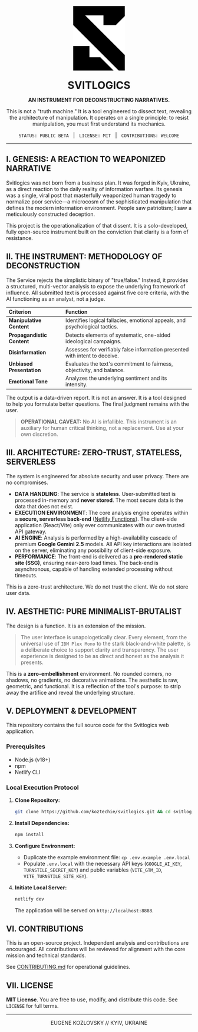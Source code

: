 <div align="center">
  <a href="https://svitlogics.com" title="Access the Instrument">
    <img src="./assets/readme/SvitlogicsLogo.svg" alt="Svitlogics Logo" width="140"/>
  </a>
</div>

<h1 align="center" style="border: none; margin-top: 20px; margin-bottom: 0;">SVITLOGICS</h1>

<p align="center">
  <strong>AN INSTRUMENT FOR DECONSTRUCTING NARRATIVES.</strong>
</p>

<p align="center">
  This is not a "truth machine." It is a tool engineered to dissect text, revealing the architecture of manipulation. It operates on a single principle: to resist manipulation, you must first understand its mechanics.
</p>

<p align="center">
  <code>STATUS: PUBLIC BETA</code>
  &nbsp;&nbsp;|&nbsp;&nbsp;
  <code>LICENSE: MIT</code>
  &nbsp;&nbsp;|&nbsp;&nbsp;
  <code>CONTRIBUTIONS: WELCOME</code>
</p>

---

## I. GENESIS: A REACTION TO WEAPONIZED NARRATIVE

Svitlogics was not born from a business plan. It was forged in Kyiv, Ukraine, as a direct reaction to the daily reality of information warfare. Its genesis was a single, viral post that masterfully weaponized human tragedy to normalize poor service—a microcosm of the sophisticated manipulation that defines the modern information environment. People saw patriotism; I saw a meticulously constructed deception.

This project is the operationalization of that dissent. It is a solo-developed, fully open-source instrument built on the conviction that clarity is a form of resistance.

## II. THE INSTRUMENT: METHODOLOGY OF DECONSTRUCTION

The Service rejects the simplistic binary of "true/false." Instead, it provides a structured, multi-vector analysis to expose the underlying framework of influence. All submitted text is processed against five core criteria, with the AI functioning as an analyst, not a judge.

| Criterion                  | Function                                                                    |
| :------------------------- | :-------------------------------------------------------------------------- |
| **Manipulative Content**   | Identifies logical fallacies, emotional appeals, and psychological tactics. |
| **Propagandistic Content** | Detects elements of systematic, one-sided ideological campaigns.            |
| **Disinformation**         | Assesses for verifiably false information presented with intent to deceive. |
| **Unbiased Presentation**  | Evaluates the text's commitment to fairness, objectivity, and balance.      |
| **Emotional Tone**         | Analyzes the underlying sentiment and its intensity.                        |

The output is a data-driven report. It is not an answer. It is a tool designed to help you formulate better questions. The final judgment remains with the user.

> **OPERATIONAL CAVEAT:** No AI is infallible. This instrument is an auxiliary for human critical thinking, not a replacement. Use at your own discretion.

## III. ARCHITECTURE: ZERO-TRUST, STATELESS, SERVERLESS

The system is engineered for absolute security and user privacy. There are no compromises.

- **DATA HANDLING**: The service is **stateless**. User-submitted text is processed in-memory and **never stored**. The most secure data is the data that does not exist.
- **EXECUTION ENVIRONMENT**: The core analysis engine operates within a **secure, serverless back-end** ([Netlify Functions](https://www.netlify.com/platform/functions/)). The client-side application (React/Vite) only ever communicates with our own trusted API gateway.
- **AI ENGINE**: Analysis is performed by a high-availability cascade of premium **Google Gemini 2.5** models. All API key interactions are isolated on the server, eliminating any possibility of client-side exposure.
- **PERFORMANCE**: The front-end is delivered as a **pre-rendered static site (SSG)**, ensuring near-zero load times. The back-end is asynchronous, capable of handling extended processing without timeouts.

This is a zero-trust architecture. We do not trust the client. We do not store user data.

## IV. AESTHETIC: PURE MINIMALIST-BRUTALIST

The design is a function. It is an extension of the mission.

> The user interface is unapologetically clear. Every element, from the universal use of `IBM Plex Mono` to the stark black-and-white palette, is a deliberate choice to support clarity and transparency. The user experience is designed to be as direct and honest as the analysis it presents.

This is a **zero-embellishment** environment. No rounded corners, no shadows, no gradients, no decorative animations. The aesthetic is raw, geometric, and functional. It is a reflection of the tool's purpose: to strip away the artifice and reveal the underlying structure.

## V. DEPLOYMENT & DEVELOPMENT

This repository contains the full source code for the Svitlogics web application.

### Prerequisites

- Node.js (v18+)
- npm
- Netlify CLI

### Local Execution Protocol

1.  **Clone Repository:**

    ```sh
    git clone https://github.com/koztechie/svitlogics.git && cd svitlogics
    ```

2.  **Install Dependencies:**

    ```sh
    npm install
    ```

3.  **Configure Environment:**

    - Duplicate the example environment file: `cp .env.example .env.local`
    - Populate `.env.local` with the necessary API keys (`GOOGLE_AI_KEY`, `TURNSTILE_SECRET_KEY`) and public variables (`VITE_GTM_ID`, `VITE_TURNSTILE_SITE_KEY`).

4.  **Initiate Local Server:**
    ```sh
    netlify dev
    ```
    The application will be served on `http://localhost:8888`.

## VI. CONTRIBUTIONS

This is an open-source project. Independent analysis and contributions are encouraged. All contributions will be reviewed for alignment with the core mission and technical standards.

See [CONTRIBUTING.md](CONTRIBUTING.md) for operational guidelines.

## VII. LICENSE

**MIT License**. You are free to use, modify, and distribute this code. See `LICENSE` for full terms.

---

<div align="center">
  EUGENE KOZLOVSKY // KYIV, UKRAINE
</div>
